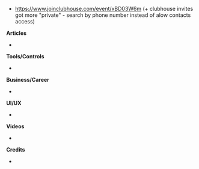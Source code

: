 - https://www.joinclubhouse.com/event/xBD03W6m (+ clubhouse invites got more "private" - search by phone number instead of alow contacts access)

**Articles**

* 

**Tools/Controls**

* 

**Business/Career**

* 

**UI/UX**

* 

**Videos**

* 

**Credits**

* 

